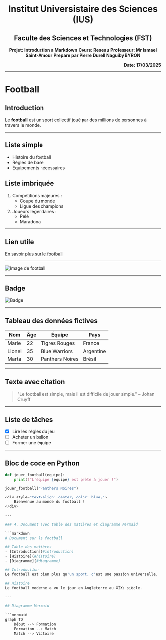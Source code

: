 <div align="center">
    
# **Institut Universistaire des Sciences (IUS)**
## **Faculte des Sciences et Technologies (FST)**
**Projet: Introduction a Markdown**
**Cours: Reseau**
**Professeur: Mr Ismael Saint-Amour**
**Prepare par Pierre Durell Naguiby BYRON**
</div>
<div align="right">
    
**Date: 17/03/2025**
</div>

  ---

# Football

## Introduction
Le **football** est un sport collectif joué par des millions de personnes à travers le monde.

---

## Liste simple
- Histoire du football
- Règles de base
- Équipements nécessaires

## Liste imbriquée
1. Compétitions majeures :
   - Coupe du monde
   - Ligue des champions
2. Joueurs légendaires :
   - Pelé
   - Maradona

---

## Lien utile
[En savoir plus sur le football](https://fr.wikipedia.org/wiki/Football)

---

![Image de football](https://via.placeholder.com/150)

---

## Badge
![Badge](https://img.shields.io/badge/Football-Passion-orange)

---

## Tableau des données fictives

| Nom     | Âge | Équipe          | Pays      |
|---------|-----|-----------------|-----------|
| Marie   | 22  | Tigres Rouges   | France    |
| Lionel  | 35  | Blue Warriors   | Argentine |
| Marta   | 30  | Panthers Noires | Brésil    |

---

## Texte avec citation

> "Le football est simple, mais il est difficile de jouer simple." – Johan Cruyff

---

## Liste de tâches

- [x] Lire les règles du jeu
- [ ] Acheter un ballon
- [ ] Former une équipe

---

## Bloc de code en Python

```python
def jouer_football(equipe):
    print(f"L'équipe {equipe} est prête à jouer !")

jouer_football("Panthers Noires")

<div style="text-align: center; color: blue;">
    Bienvenue au monde du football !
</div>

---

### 4. Document avec table des matières et diagramme Mermaid

```markdown
# Document sur le football

## Table des matières
- [Introduction](#introduction)
- [Histoire](#histoire)
- [Diagramme](#diagramme)

## Introduction
Le football est bien plus qu'un sport, c'est une passion universelle.

## Histoire
Le football moderne a vu le jour en Angleterre au XIXe siècle.

---

## Diagramme Mermaid

```mermaid
graph TD
    Début --> Formation
    Formation --> Match
    Match --> Victoire
